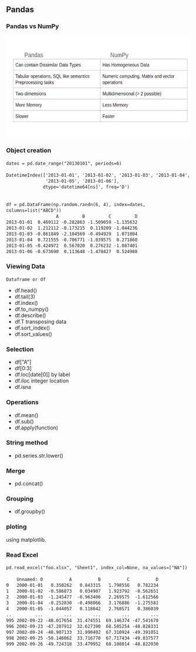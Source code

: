 ## Pandas

### Pandas vs NumPy
![](./pandas_numpy_diff_image.png)


### Object creation

```angular2html
dates = pd.date_range("20130101", periods=6)

DatetimeIndex(['2013-01-01', '2013-01-02', '2013-01-03', '2013-01-04',
               '2013-01-05', '2013-01-06'],
              dtype='datetime64[ns]', freq='D')


df = pd.DataFrame(np.random.randn(6, 4), index=dates, columns=list("ABCD"))
                   A         B         C         D
2013-01-01  0.469112 -0.282863 -1.509059 -1.135632
2013-01-02  1.212112 -0.173215  0.119209 -1.044236
2013-01-03 -0.861849 -2.104569 -0.494929  1.071804
2013-01-04  0.721555 -0.706771 -1.039575  0.271860
2013-01-05 -0.424972  0.567020  0.276232 -1.087401
2013-01-06 -0.673690  0.113648 -1.478427  0.524988
```

### Viewing Data

```Dataframe or df```
- df.head()
- df.tail(3)
- df.index()
- df.to_numpy()
- df.describe()
- df.T transposing data
- df.sort_index()
- df.sort_values()

### Selection

- df["A"]
- df[0:3]
- df.loc[date[0]] by label
- df.iloc integer location
- df.isna

### Operations
- df.mean()
- df.sub()
- df.apply(function)

### String method
- pd.series.str.lower()

### Merge
- pd.concat()

### Grouping
- df.groupby()

### ploting
using matplotlib.

### Read Excel
```angular2html
pd.read_excel("foo.xlsx", "Sheet1", index_col=None, na_values=["NA"])

    Unnamed: 0          A          B          C          D
0   2000-01-01   0.350262   0.843315   1.798556   0.782234
1   2000-01-02  -0.586873   0.034907   1.923792  -0.562651
2   2000-01-03  -1.245477  -0.963406   2.269575  -1.612566
3   2000-01-04  -0.252830  -0.498066   3.176886  -1.275581
4   2000-01-05  -1.044057   0.118042   2.768571   0.386039
..         ...        ...        ...        ...        ...
995 2002-09-22 -48.017654  31.474551  69.146374 -47.541670
996 2002-09-23 -47.207912  32.627390  68.505254 -48.828331
997 2002-09-24 -48.907133  31.990402  67.310924 -49.391051
998 2002-09-25 -50.146062  33.716770  67.717434 -49.037577
999 2002-09-26 -49.724318  33.479952  68.108014 -48.822030
```

